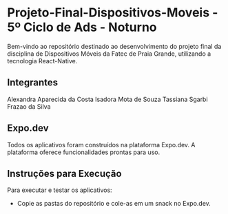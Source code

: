 # Projeto-Final-Dispositivos-Moveis - 5º Ciclo de Ads - Noturno 
Bem-vindo ao repositório destinado ao desenvolvimento do projeto final da disciplina de Dispositivos Móveis da Fatec de Praia Grande, utilizando a tecnologia React-Native.

## Integrantes
Alexandra Aparecida da Costa 
Isadora Mota de Souza
Tassiana Sgarbi Frazao da Silva 

## Expo.dev
Todos os aplicativos foram construídos na plataforma Expo.dev. A plataforma oferece funcionalidades prontas para uso.

## Instruções para Execução
Para executar e testar os aplicativos:

- Copie as pastas do repositório e cole-as em um snack no Expo.dev.
